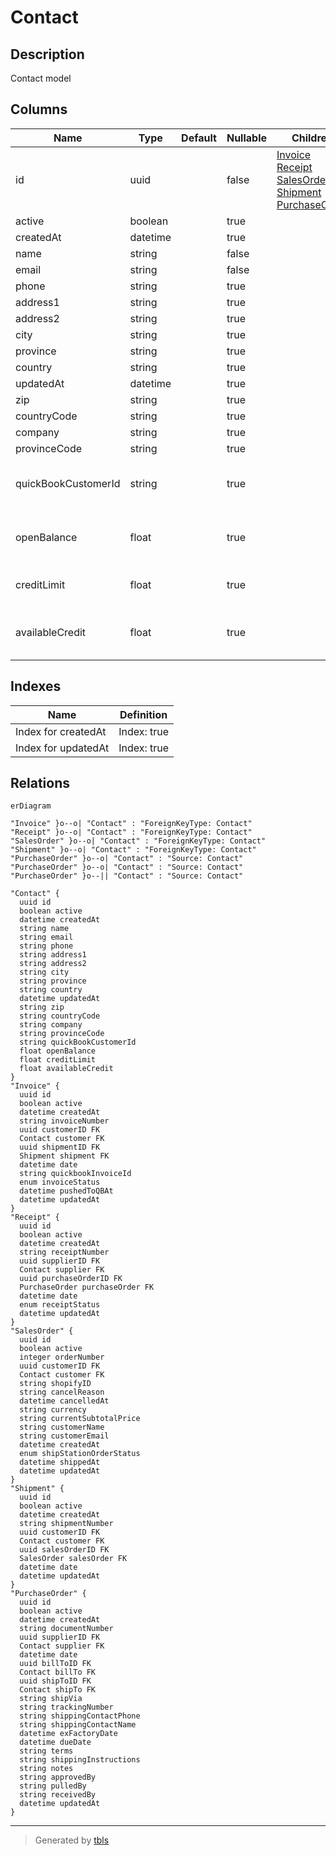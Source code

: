 # Contact

## Description

Contact model

## Columns

| Name | Type | Default | Nullable | Children | Parents | Comment |
| ---- | ---- | ------- | -------- | -------- | ------- | ------- |
| id | uuid |  | false | [Invoice](Invoice.md) [Receipt](Receipt.md) [SalesOrder](SalesOrder.md) [Shipment](Shipment.md) [PurchaseOrder](PurchaseOrder.md) |  |  |
| active | boolean |  | true |  |  | active |
| createdAt | datetime |  | true |  |  | createdAt |
| name | string |  | false |  |  | name |
| email | string |  | false |  |  | email |
| phone | string |  | true |  |  | phone |
| address1 | string |  | true |  |  | address1 |
| address2 | string |  | true |  |  | address2 |
| city | string |  | true |  |  | city |
| province | string |  | true |  |  | province |
| country | string |  | true |  |  | country |
| updatedAt | datetime |  | true |  |  | updatedAt |
| zip | string |  | true |  |  | zip |
| countryCode | string |  | true |  |  | countryCode |
| company | string |  | true |  |  | company |
| provinceCode | string |  | true |  |  | province_code |
| quickBookCustomerId | string |  | true |  |  | the reference id of the customer in quickbook |
| openBalance | float |  | true |  |  | The amount of open balance of the customer. |
| creditLimit | float |  | true |  |  | The amount of credit limit of the customer. |
| availableCredit | float |  | true |  |  | The amount of credit available to the customer. |

## Indexes

| Name | Definition |
| ---- | ---------- |
| Index for createdAt | Index: true |
| Index for updatedAt | Index: true |

## Relations

```mermaid
erDiagram

"Invoice" }o--o| "Contact" : "ForeignKeyType: Contact"
"Receipt" }o--o| "Contact" : "ForeignKeyType: Contact"
"SalesOrder" }o--o| "Contact" : "ForeignKeyType: Contact"
"Shipment" }o--o| "Contact" : "ForeignKeyType: Contact"
"PurchaseOrder" }o--o| "Contact" : "Source: Contact"
"PurchaseOrder" }o--o| "Contact" : "Source: Contact"
"PurchaseOrder" }o--|| "Contact" : "Source: Contact"

"Contact" {
  uuid id
  boolean active
  datetime createdAt
  string name
  string email
  string phone
  string address1
  string address2
  string city
  string province
  string country
  datetime updatedAt
  string zip
  string countryCode
  string company
  string provinceCode
  string quickBookCustomerId
  float openBalance
  float creditLimit
  float availableCredit
}
"Invoice" {
  uuid id
  boolean active
  datetime createdAt
  string invoiceNumber
  uuid customerID FK
  Contact customer FK
  uuid shipmentID FK
  Shipment shipment FK
  datetime date
  string quickbookInvoiceId
  enum invoiceStatus
  datetime pushedToQBAt
  datetime updatedAt
}
"Receipt" {
  uuid id
  boolean active
  datetime createdAt
  string receiptNumber
  uuid supplierID FK
  Contact supplier FK
  uuid purchaseOrderID FK
  PurchaseOrder purchaseOrder FK
  datetime date
  enum receiptStatus
  datetime updatedAt
}
"SalesOrder" {
  uuid id
  boolean active
  integer orderNumber
  uuid customerID FK
  Contact customer FK
  string shopifyID
  string cancelReason
  datetime cancelledAt
  string currency
  string currentSubtotalPrice
  string customerName
  string customerEmail
  datetime createdAt
  enum shipStationOrderStatus
  datetime shippedAt
  datetime updatedAt
}
"Shipment" {
  uuid id
  boolean active
  datetime createdAt
  string shipmentNumber
  uuid customerID FK
  Contact customer FK
  uuid salesOrderID FK
  SalesOrder salesOrder FK
  datetime date
  datetime updatedAt
}
"PurchaseOrder" {
  uuid id
  boolean active
  datetime createdAt
  string documentNumber
  uuid supplierID FK
  Contact supplier FK
  datetime date
  uuid billToID FK
  Contact billTo FK
  uuid shipToID FK
  Contact shipTo FK
  string shipVia
  string trackingNumber
  string shippingContactPhone
  string shippingContactName
  datetime exFactoryDate
  datetime dueDate
  string terms
  string shippingInstructions
  string notes
  string approvedBy
  string pulledBy
  string receivedBy
  datetime updatedAt
}
```

---

> Generated by [tbls](https://github.com/k1LoW/tbls)
